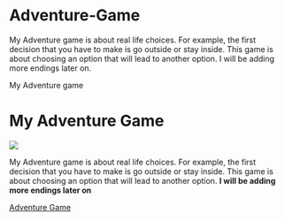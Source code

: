 # Adventure-Game
My Adventure game is about real life choices. For example, the first decision that you have to make is go outside or stay inside. This game is about choosing an option that will lead to another option. I will be adding more endings later on.


<html>
<head>
  My Adventure game
</head>
<body>
  <h1>My Adventure Game </h1>  
  <image src="https://warnercnr.colostate.edu/wp-content/uploads/sites/2/2017/04/shutterstock_428626417-1024x683.jpg" id="image1">
  <p>
    My Adventure game is about real life choices. For example, the first decision that you have to make is go outside or stay inside. This game is about choosing an option that will lead to another option. <b> I will be adding more endings later on</b> </p>
    <a href="https://x.thunkable.com/projects/618c2271932eff0011f524fe/f8cba965-2a2e-464a-8227-04102e310b43/designer"> Adventure Game </a>
<link rel="stylesheet" href="Css.css">

